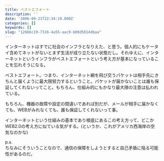```yaml
---
title: ベストエフォート
description: ''
date: '2006-09-21T22:34:19.000Z'
categories: []
keywords: []
slug: "12666c19-7316-4a55-aac9-b00d5814dbaa"
---
```

インターネットはすでに社会のインフラとなりえた、と思う。個人的にもケータイ含めてネットがないとまず生活が成り立たない状態だし。それゆえに、インターネットというインフラがベストエフォートという考え方が基本になっていることを忘れそうになる。

ベストエフォート。つまり、インターネット網を飛び交うパケットは相手先にきちんと届くように最大限努力するということ。パケットが届かないことは誰も保証してくれないってこと。もちろん、仕組み的にもかなり最大限の注意は払われている。

もちろん、機器の故障や設定の間違いであれば別だが、メールが相手に届かなくても、WEBがみれなくても、誰も保証してくれないって事。

インターネットという仕組みの基本であり根底にあるこの考え方って、どこかWEB2.0の考え方に似ている気がする。(というか、これがアメリカ西海岸の空気なのかな)

p.s.  
ちなみにそういうことなので、通信の保障をしようとすると自己矛盾に陥る可能性があるのだ。